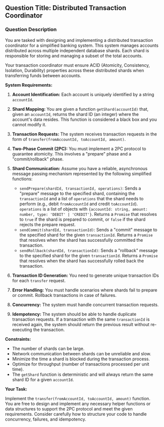 ## Question Title: Distributed Transaction Coordinator

### Question Description

You are tasked with designing and implementing a distributed transaction coordinator for a simplified banking system. This system manages accounts distributed across multiple independent database shards.  Each shard is responsible for storing and managing a subset of the total accounts.

Your transaction coordinator must ensure ACID (Atomicity, Consistency, Isolation, Durability) properties across these distributed shards when transferring funds between accounts.

**System Requirements:**

1.  **Account Identification:** Each account is uniquely identified by a string `accountId`.

2.  **Shard Mapping:** You are given a function `getShard(accountId)` that, given an `accountId`, returns the shard ID (an integer) where the account's data resides. This function is considered a black box and you cannot modify it.

3.  **Transaction Requests:** The system receives transaction requests in the form of `transfer(fromAccountId, toAccountId, amount)`.

4.  **Two-Phase Commit (2PC):** You must implement a 2PC protocol to guarantee atomicity. This involves a "prepare" phase and a "commit/rollback" phase.

5.  **Shard Communication:** Assume you have a reliable, asynchronous message passing mechanism represented by the following simplified functions:

    *   `sendPrepare(shardId, transactionId, operations)`: Sends a "prepare" message to the specified shard, containing the `transactionId` and a list of `operations` that the shard needs to perform (e.g., debit `fromAccountId` and credit `toAccountId`).  `operations` is a list of objects with `{accountId: string, amount: number, type: 'DEBIT' | 'CREDIT'}`. Returns a `Promise` that resolves to `true` if the shard is prepared to commit, or `false` if the shard rejects the prepare request.
    *   `sendCommit(shardId, transactionId)`: Sends a "commit" message to the specified shard for the given `transactionId`.  Returns a `Promise` that resolves when the shard has successfully committed the transaction.
    *   `sendRollback(shardId, transactionId)`: Sends a "rollback" message to the specified shard for the given `transactionId`. Returns a `Promise` that resolves when the shard has successfully rolled back the transaction.

6.  **Transaction ID Generation:**  You need to generate unique transaction IDs for each `transfer` request.

7.  **Error Handling:** You must handle scenarios where shards fail to prepare or commit.  Rollback transactions in case of failures.

8.  **Concurrency:** The system must handle concurrent transaction requests.

9. **Idempotency:** The system should be able to handle duplicate transaction requests. If a transaction with the same `transactionId` is received again, the system should return the previous result without re-executing the transaction.

**Constraints:**

*   The number of shards can be large.
*   Network communication between shards can be unreliable and slow.
*   Minimize the time a shard is blocked during the transaction process.
*   Optimize for throughput (number of transactions processed per unit time).
*   The `getShard` function is deterministic and will always return the same shard ID for a given `accountId`.

**Your Task:**

Implement the `transfer(fromAccountId, toAccountId, amount)` function.  You are free to design and implement any necessary helper functions or data structures to support the 2PC protocol and meet the given requirements.  Consider carefully how to structure your code to handle concurrency, failures, and idempotency.

